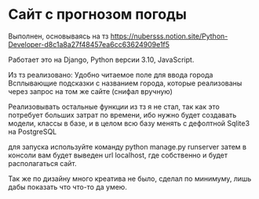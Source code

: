 # Сайт с прогнозом погоды

Выполнен, основываясь на тз https://nubersss.notion.site/Python-Developer-d8c1a8a27f48457ea6cc63624909e1f5

Работает это на Django, Python версии 3.10, JavaScript.

Из тз реализовано:
Удобно читаемое поле для ввода города
Всплывающие подсказки с названием города, которые реализованы через запрос на том же сайте (снифал вручную)

Реализовывать остальные функции из тз я не стал, так как это потребует больших затрат по времени, ибо нужно будет
создавать модели, классы в базе, и в целом всю базу менять с дефолтной Sqlite3 на PostgreSQL

для запуска используйте команду python manage.py runserver
затем в консоли вам будет выведен url localhost, где собственно и будет располагаться сайт. 

Так же по дизайну много креатива не было, сделал по минимуму, лишь дабы показать что что-то да умею.
